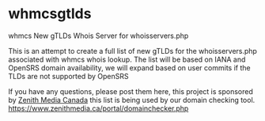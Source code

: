 # whmcsgtlds
whmcs New gTLDs Whois Server for whoisservers.php

This is an attempt to create a full list of new gTLDs for the whoisservers.php associated with whmcs whois lookup.
The list will be based on IANA and OpenSRS domain availability, we will expand based on user commits if the TLDs are not supported by OpenSRS

If you have any questions, please post them here, this project is sponsored by <a href="https://www.zenithmedia.ca/opensrs/">Zenith Media Canada</a> this list is being used by our domain checking tool. https://www.zenithmedia.ca/portal/domainchecker.php

